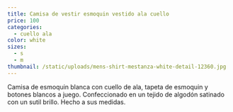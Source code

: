 ```yaml
---
title: Camisa de vestir esmoquin vestido ala cuello
price: 100
categories:
  - cuello ala
color: white
sizes:
  - s
  - m
thumbnail: /static/uploads/mens-shirt-mestanza-white-detail-12360.jpg
---
```

Camisa de esmoquin blanca con cuello de ala, tapeta de esmoquin y botones
blancos a juego. Confeccionado en un tejido de algodón satinado con un sutil
brillo. Hecho a sus medidas.

